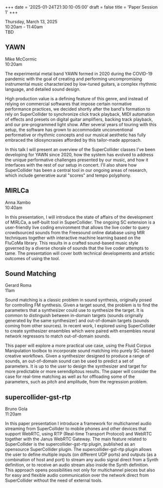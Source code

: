 
+++
date = '2025-01-24T21:30:10-05:00'
draft = false
title = 'Paper Session 1'
+++

Thursday, March 13, 2025  
10:20am - 11:40am  
TBD

## YAWN

Mike McCormic  
10:20am

The experimental metal band YAWN formed in 2020 during the COVID-19 pandemic with the goal of creating and performing uncompromising instrumental music characterized by low-tuned guitars, a complex rhythmic language, and detailed sound design.

High production value is a defining feature of this genre, and instead of relying on commercial softwares that impose certain normative performance practices, we decided shortly after the band's formation to rely on SuperCollider to synchronize click track playback, MIDI automation of effects and presets on digital guitar amplifiers, backing track playback, and our pre-programmed light show. After several years of touring with this setup, the software has grown to accommodate unconventional performative or rhythmic concepts and our musical aesthetic has fully embraced the idiosyncrasies afforded by this tailor-made approach.

In this talk I will present an overview of the SuperCollider classes I've been developing for YAWN since 2020, how the system has evolved to address the unique performative challenges presented by our music, and how it interfaces with the rest of our setup in concert. I'll also share how SuperCollider has been a central tool in our ongoing areas of research, which include generative aural "scores" and tempo polyphony.

## MIRLCa

Anna Xambo  
10:40am

In this presentation, I will introduce the state of affairs of the development of MIRLCa, a self-built tool in SuperCollider. The ongoing SC extension is a user-friendly live coding environment that allows the live coder to query crowdsourced sounds from the Freesound online database using MIR techniques together with interactive machine learning based on the FluCoMa library. This results in a crafted sound-based music style governed by a diverse chorale of sounds that the live coder attempts to tame. The presentation will cover both technical developments and artistic outcomes of using the tool.

## Sound Matching

Gerard Roma  
11am

Sound matching is a classic problem in sound synthesis, originally posed for controlling FM synthesis. Given a target sound, the problem is to find the parameters that a synthesizer could use to synthesize the target. It is common to distinguish between in-domain targets (sounds originally generated by the same synthesizer) and out-of-domain targets (sounds coming from other sources). In recent work, I explored using SuperCollider to create synthesizer ensembles which were paired with ensembles neural network regressors to match out-of-domain sounds.

This paper will explore a more practical use case, using the Fluid Corpus Manipulation toolbox  to incorporate sound matching into purely SC-based creative workflows. Given a synthesizer designed to produce a range of sounds, an out-of-domain sound can be used to predict a set of parameters. It is up to the user to design the synthesizer and target for more predictable or more serendipitous results. The paper will consider the case for real-time matching as well as for offloading some of the parameters, such as pitch and amplitude,  from the regression problem.

## supercollider-gst-rtp

Bruno Gola  
11:20am

In this paper presentation I introduce a framework for multichannel audio streaming from SuperCollider to mobile phones and other devices that support WebRTC, using RTP (Real-time Transport Protocol) and WebRTC together with the Janus WebRTC Gateway. The main feature related to SuperCollider is the supercollider-gst-rtp plugin, published as an opensource SuperCollider plugin. The supercollider-gst-rtp plugin allows the user to define multiple inputs (on different UDP ports) and outputs (as a combination of host and port) to stream any audio signal direct from a Synth definition, or to receive an audio stream also inside the Synth definition. This approach opens possibilities not only for multichannel pieces but also for easy and flexible audio communication over the network direct from SuperCollider without the need of external tools.

